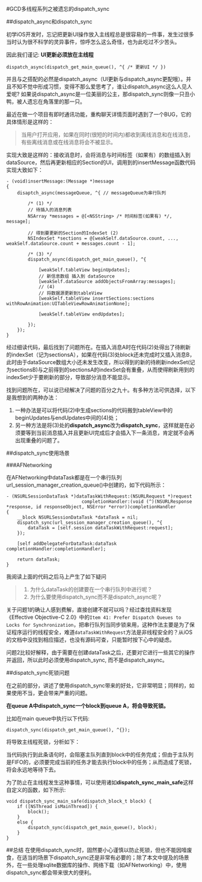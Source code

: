 #GCD多线程系列之被遗忘的dispatch\_sync

##dispatch\_async和dispatch\_sync

初学iOS开发时，忘记把更新UI操作放入主线程总是很容易的一件事，发生过很多当时认为很不科学的灵异事件，惊呼怎么这么奇怪，也为此吃过不少苦头。

因此我们谨记: **UI更新必须放在主线程**

```objc
dispatch_async(dispatch_get_main_queue(), ^{ /* 更新UI */ })
```
并且与之搭配的必然是dispatch\_async（UI更新与dispatch\_async更配哦）。并且不知不觉中形成习惯，变得不那么爱思考了，谁让dispatch\_async这么人见人爱呢? 如果说dispatch\_async是一位美丽的公主，那dispatch\_sync则像一只丑小鸭，被人遗忘在角落里的那一只。

最近在做一个项目有即时通讯功能，重构聊天详情页面时遇到了一个BUG，它的具体情形是这样的：
>当用户打开应用，如果在同时(很短的时间内)都收到离线消息和在线消息，有些离线消息或在线消息将会不被显示。

实现大致是这样的：接收消息时，会将消息与时间标签（如果有）的数组插入到dataSource，然后再更新相应的Section的UI，调用到的insertMessage函数代码实现大致如下：

``` objc
- (void)insertMessage:(Message *)message
{
	disaptch_async(messageQueue, ^{ // messageQueue为串行队列

		/* (1) */
		// 待插入的消息列表
		NSArray *messages = @[<NSString> /* 时间标签(如果有) */, message];

		// 得到要更新的Section的IndexSet (2)
		NSIndexSet *sections = @[weakSelf.dataSource.count, ..., weakSelf.dataSource.count + messages.count - 1];

		/* (3) */
		dispatch_async(dispatch_get_main_queue(), ^{

			[weakSelf.tableView beginUpdates];
			// 新信息数组 插入到 dataSource
			[weakSelf.dataSource addObjectsFromArray:messages];
			// (4)
			// 将数据源更新到tableView
			[weakSelf.tableView insertSections:sections withRowAnimation:UITableViewRowAnimationNone];

			[weakSelf.tableView endUpdates];

		});
	});
}
```

经过细读代码，最后找到了问题所在。在插入消息A时在代码(2)处得出了待刷新的indexSet（记为sectionsA），如果在代码(3)处block还未完成时又插入消息B，此时由于dataSource数组大小还未发生改变，所以得到的新的待刷新indexSet(记为sectionsB)与之前得到的sectionsA的indexSet会有重叠，从而使得刷新用到的indexSet少于要刷新的部分，导致部分消息不能显示。

找到问题所在，可以说已经解决了问题的百分之九十。有多种方法可供选择，以下是我想到的两种办法：

1. 一种办法是可以将代码(2)中生成sections的代码搬到tableView中的beginUpdates与endUpdates中间的(4)处；
2. 另一种方法是将(3)处的**dispatch\_async**改为**dispatch\_sync**，这样就是在必须要等到当前消息插入并且更新UI完成后才会插入下一条消息，肯定就不会再出现重叠的问题了。

##dispatch\_sync使用场景

###AFNetworking

在AFNetworking中dataTask都是在一个串行队列url\_session\_manager\_creation\_queue()中创建的，如下代码所示：

```objc
- (NSURLSessionDataTask *)dataTaskWithRequest:(NSURLRequest *)request
                            completionHandler:(void (^)(NSURLResponse *response, id responseObject, NSError *error))completionHandler
{
    __block NSURLSessionDataTask *dataTask = nil;
    dispatch_sync(url_session_manager_creation_queue(), ^{
        dataTask = [self.session dataTaskWithRequest:request];
    });

    [self addDelegateForDataTask:dataTask completionHandler:completionHandler];

    return dataTask;
}
```

我阅读上面的代码之后马上产生了如下疑问
>1. 为什么dataTask的创建要在一个串行队列中进行呢？
>2. 为什么要使用dispatch\_sync而不是dispatch\_async呢？

关于问题1的确让人感到费解，直接创建不就可以吗？经过查找资料发现《Effective Objective-C 2.0》中的`Item 41: Prefer Dispatch Queues to Locks for Synchronization`，把串行队列当同步锁来用，这种作法主要是为了保证程序运行的线程安全，难道`dataTaskWithRequest`方法是非线程安全的？从iOS的文档中没找到相应描述，也没有源码可查，只能暂时按下心中的疑虑。

问题2比较好解释，由于需要在创建dataTask之后，还要对它进行一些其它的操作并返回，所以此时必须使用dispatch\_sync, 而不是dispatch\_async。


##dispatch\_sync死锁问题

在之前的部分，讲述了使用dispatch_sync带来的好处，它非常明显；同样的，如果使用不当，更会带来严重的问题。

**在queue A中dispatch\_sync一个block到queue A，将会导致死锁。**

比如在main queue中执行以下代码:

```objc
dispatch_sync(dispatch_get_main_queue(), ^{});
```

将导致主线程死锁，分析如下：

当代码执行到此条语句时，会阻塞主队列直到block中的任务完成；但由于主队列是FIFO的，必须要完成当前的任务才能去执行block中的任务；从而造成了死锁，将会永远地等待下去。

为了防止在主线程发生这种事情，可以使用诸如**dispatch\_sync\_main\_safe**这样自定义的函数，如下所示:

```objc
void dispatch_sync_main_safe(dispatch_block_t block) {
    if ([NSThread isMainThread]) {
        block();
    }
    else {
        dispatch_sync(dispatch_get_main_queue(), block);
    }
}
```


##总结
在使用dispatch\_sync时，固然要小心谨慎以防止死锁，但也不能因噎废食，在适当的场景下dispatch\_sync还是非常有必要的；除了本文中提及的场景外，在一些处理sqlite数据库的操作、网络下载（如AFNetworking）中，使用dispatch\_sync都会带来很大的便利。


